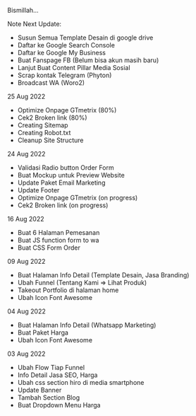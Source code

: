 Bismillah...

Note Next Update: 
- Susun Semua Template Desain di google drive 
- Daftar ke Google Search Console
- Daftar ke Google My Business
- Buat Fanspage FB (Belum bisa akun masih baru)
- Lanjut Buat Content Pillar Media Sosial
- Scrap kontak Telegram (Phyton)
- Broadcast WA (Woro2)

25 Aug 2022
- Optimize Onpage GTmetrix (80%)
- Cek2 Broken link (80%)
- Creating Sitemap
- Creating Robot.txt
- Cleanup Site Structure

24 Aug 2022
- Validasi Radio button Order Form
- Buat Mockup untuk Preview Website
- Update Paket Email Marketing
- Update Footer 
- Optimize Onpage GTmetrix (on progress)
- Cek2 Broken link (on progress)

16 Aug 2022
- Buat 6 Halaman Pemesanan
- Buat JS function form to wa
- Buat CSS Form Order

09 Aug 2022
- Buat Halaman Info Detail (Template Desain, Jasa Branding)
- Ubah Funnel (Tentang Kami => Lihat Produk)
- Takeout Portfolio di halaman home
- Ubah Icon Font Awesome

04 Aug 2022
- Buat Halaman Info Detail (Whatsapp Marketing)
- Buat Paket Harga
- Ubah Icon Font Awesome

03 Aug 2022
- Ubah Flow Tiap Funnel
- Info Detail Jasa SEO, Harga
- Ubah css section hiro di media smartphone
- Update Banner
- Tambah Section Blog
- Buat Dropdown Menu Harga
